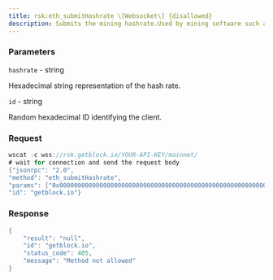 ```yaml
---
title: rsk:eth_submitHashrate \[Websocket\] {disallowed}
description: Submits the mining hashrate.Used by mining software such as Ethminer.
---
```


### Parameters


`hashrate` - string

Hexadecimal string representation of the hash rate.

`id` - string

Random hexadecimal ID identifying the client.

### Request

``` java
wscat -c wss://rsk.getblock.io/YOUR-API-KEY/mainnet/ 
# wait for connection and send the request body 
{"jsonrpc": "2.0",
"method": "eth_submitHashrate",
"params": ["0x0000000000000000000000000000000000000000000000000000000000500000", "0x59daa26581d0acd1fce254fb7e85952f4c09d0915afd33d3886cd914bc7d283c"],
"id": "getblock.io"}
```

###  Response

``` java
{
    "result": "null",
    "id": "getblock.io",
    "status_code": 405,
    "message": "Method not allowed"
}
```

